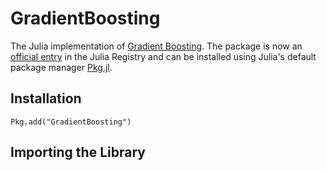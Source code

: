 # GradientBoosting
The Julia implementation of <a href=https://en.wikipedia.org/wiki/Gradient_Boosting>Gradient Boosting</a>.
The package is now an <a href="https://github.com/JuliaRegistries/General/tree/master/G/GradientBoosting">official entry</a> in the Julia Registry and can be installed using Julia's default package manager <a href="https://julialang.github.io/Pkg.jl/v1/">Pkg.jl</a>.</p>

## Installation
```python3
Pkg.add("GradientBoosting")
```

## Importing the Library
